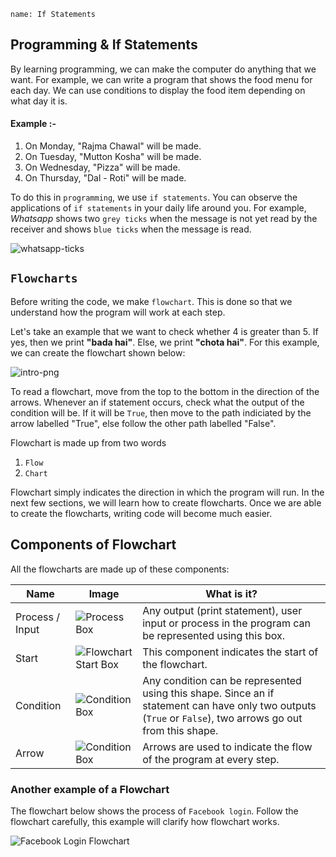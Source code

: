 ```ngMeta
name: If Statements
```

## Programming & If Statements

By learning programming, we can make the computer do anything that we want. For example, we can write a program that shows the food menu for each day. We can use conditions to display the food item depending on what day it is.

#### Example :-

1. On Monday, "Rajma Chawal" will be made.
2. On Tuesday, "Mutton Kosha" will be made.
3. On Wednesday, "Pizza" will be made.
4. On Thursday, "Dal - Roti" will be made.

To do this in `programming`, we use `if statements`. You can observe the applications of `if statements` in your daily life around you. For example, *Whatsapp* shows two `grey ticks` when the message is not yet read by the receiver and shows `blue ticks` when the message is read.

![whatsapp-ticks](assets/theory_images/if-statement-intro_whatsapp-blue-grey-ticks.jpg)


## `Flowcharts`

Before writing the code, we make `flowchart`. This is done so that we understand how the program will work at each step.

Let's take an example that we want to check whether 4 is greater than 5. If yes, then we print **"bada hai"**. Else, we print **"chota hai"**. For this example, we can create the flowchart shown below:

![intro-png](assets/theory_images/if-statement-intro_flowchart1.png)

To read a flowchart, move from the top to the bottom in the direction of the arrows. Whenever an if statement occurs, check what the output of the condition will be. If it will be `True`, then move to the path indiciated by the arrow labelled "True", else follow the other path labelled "False".

Flowchart is made up from two words

1. `Flow`
2. `Chart`

Flowchart simply indicates the direction in which the program will run. In the next few sections, we will learn how to create flowcharts. Once we are able to create the flowcharts, writing code will become much easier.

## Components of Flowchart

All the flowcharts are made up of these components:

| **Name**        	| **Image**                                                                	| **What is it?**                                                                                                                                               	|
|-----------------	|--------------------------------------------------------------------------	|---------------------------------------------------------------------------------------------------------------------------------------------------------------	|
| Process / Input 	| ![Process Box](assets/theory_images/if-statement-intro_flowchart-process.png)       	| Any output (print statement), user input or process in the program can be represented using this box.                                                                              	|
| Start           	| ![Flowchart Start Box](assets/theory_images/if-statement-intro_flowchart-start.png) 	| This component indicates the start of the flowchart.	|
| Condition       	| ![Condition Box](assets/theory_images/if-statement-intro_flowchart-if-box.png)      	| Any condition can be represented using this shape. Since an if statement can have only two outputs (`True` or `False`), two arrows go out from this shape. 	|
| Arrow           	| ![Condition Box](assets/theory_images/if-statement-intro_flowchart-arrow.png)       	| Arrows are used to indicate the flow of the program at every step.|

### Another example of a Flowchart

The flowchart below shows the process of `Facebook login`. Follow the flowchart carefully, this example will clarify how flowchart works. 

![Facebook Login Flowchart](assets/theory_images/if-statement-intro_fb-login-flowchart.png)